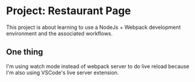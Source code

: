 # Project: Restaurant Page

This project is about learning to use a NodeJs + Webpack development environment and the associated workflows.


## One thing

I'm using watch mode instead of webpack server to do live reload because I'm also using VSCode's live server extension.
